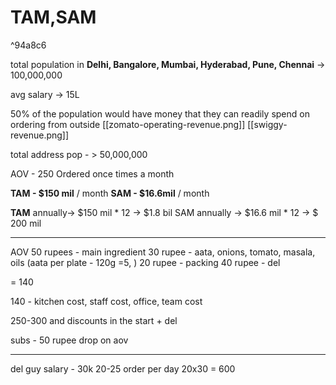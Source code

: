# TAM,SAM

^94a8c6

total population in **Delhi, Bangalore, Mumbai, Hyderabad, Pune, Chennai** -> 100,000,000

avg salary -> 15L

50% of the population would have money that they can readily spend on ordering from outside [[zomato-operating-revenue.png]] [[swiggy-revenue.png]]

total address pop - > 50,000,000

AOV - 250
Ordered once times a month 

**TAM - $150 mil** / month 
**SAM - $16.6mil** / month

**TAM** annually-> $150 mil * 12 -> $1.8 bil
SAM annually -> $16.6 mil * 12 -> $ 200 mil



---
AOV
50 rupees - main ingredient 
30 rupee - aata, onions, tomato, masala, oils (aata per plate - 120g =5, )
20 rupee - packing
40 rupee - del


= 140

140 - kitchen cost, staff cost, office, team cost

250-300 and discounts in the start + del

subs - 50 rupee drop on aov

--- 
del guy salary - 30k 
20-25 order per day
20x30 = 600
